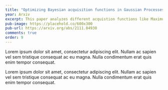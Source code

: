 ```yaml
---
title: "Optimizing Bayesian acquisition functions in Gaussian Processes"
year: Arxiv
excerpt: This paper analyzes different acquistion functions like Maximum Probability of Improvement and Expected Improvement and various optimizers like L-BFGS and TNC to optimize the acquisitions functions for finding the next sampling point.
pub-image: https://placehold.co/600x300
pub-url: https://arxiv.org/abs/2111.04930
comments: true
order: 9
---
```


Lorem ipsum dolor sit amet, consectetur adipiscing elit. Nullam ac sapien vel sem tristique consequat ac eu magna. Nulla condimentum erat quis enim tempor consequat.

Lorem ipsum dolor sit amet, consectetur adipiscing elit. Nullam ac sapien vel sem tristique consequat ac eu magna. Nulla condimentum erat quis enim tempor consequat.
